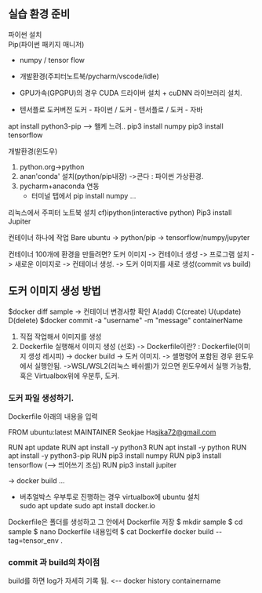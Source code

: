 ## 실습 환경 준비

파이썬 설치	
Pip(파이썬 패키지 매니저) 

- numpy / tensor flow

- 개발환경(주피터노트북/pycharm/vscode/idle)

- GPU가속(GPGPU)의 경우
  CUDA 드라이버 설치 + cuDNN 라이브러리 설치. 

- 텐서플로 도커버전
  도커 - 파이썬 / 도커 - 텐서플로 / 도커 - 자바 


apt install python3-pip --> 왤케 느려.. 
pip3 install numpy
pip3 install tensorflow

개발환경(윈도우)
1. python.org->python
2. anan'conda' 설치(python/pip내장) ->콘다 : 파이썬 가상환경. 
3. pycharm+anaconda 연동
	- 터미널 탭에서 pip install numpy ... 


리눅스에서 주피터 노트북 설치 cf)ipython(interactive python)
Pip3 install Jupiter 

컨테이너 하나에 작업
Bare ubuntu -> python/pip -> tensorflow/numpy/jupyter

컨테이너 100개에 환경을 만들려면?
도커 이미지 -> 컨테이너 생성 -> 프로그램 설치 -> 새로운 이미지로 -> 컨테이너 생성. 
-> 도커 이미지를 새로 생성(commit vs build)

## 도커 이미지 생성 방법

$docker diff sample -> 컨테이너 변경사항 확인
A(add) C(create) U(update) D(delete)
$docker commit -a "username" -m "message" containerName

1. 직접 작업해서 이미지를 생성
2. Dockerfile 실행해서 이미지 생성 (선호) 
-> Dockerfile이란? : Dockerfile(이미지 생성 레시피) -> docker build -> 도커 이미지.
-> 셸명령어 포함된 경우 윈도우에서 실행안됨. ->WSL/WSL2(리눅스 배쉬셸)가 있으면 윈도우에서 실행 가능함, 혹은 Virtualbox위에 우분투, 도커. 

### 도커 파일 생성하기.

Dockerfile 아래의 내용을 입력

FROM ubuntu:latest
MAINTAINER Seokjae Ha<sjka72@gmail.com>

RUN apt update
RUN apt install -y python3
RUN apt install -y python
RUN apt install -y python3-pip
RUN pip3 install numpy
RUN pip3 install tensorflow (--> 띄어쓰기 조심)
RUN pip3 install jupiter

-> docker build ...

- 버추얼박스 우부투로 진행하는 경우
virtualbox에 ubuntu 설치 	
sudo apt update
sudo apt install docker.io

Dockerfile은 폴더를 생성하고 그 안에서 Dockerfile 저장 
$ mkdir sample
$ cd sample
$ nano Dockerfile
내용입력
$ cat Dockerfile
docker build --tag=tensor_env .


### commit 과 build의 차이점
build를 하면 log가 자세히 기록 됨. <-- docker history containername
